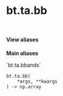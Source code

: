 <div itemscope itemtype="http://developers.google.com/ReferenceObject">
<meta itemprop="name" content="bt.ta.bb" />
<meta itemprop="path" content="Stable" />
</div>

# bt.ta.bb

<!-- Insert buttons and diff -->

<table class="tfo-notebook-buttons tfo-api nocontent" align="left">

</table>





<section class="expandable">
  <h4 class="showalways">View aliases</h4>
  <p>
<b>Main aliases</b>
<p>`bt.ta.bbands`</p>
</p>
</section>

<pre class="devsite-click-to-copy prettyprint lang-py tfo-signature-link">
<code>bt.ta.bb(
    *args, **kwargs
) -> np.array
</code></pre>



<!-- Placeholder for "Used in" -->
